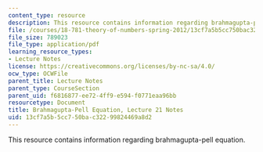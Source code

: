 ```yaml
---
content_type: resource
description: This resource contains information regarding brahmagupta-pell equation.
file: /courses/18-781-theory-of-numbers-spring-2012/13cf7a5b5cc750bac32299824469a8d2_MIT18_781S12_lec21.pdf
file_size: 789023
file_type: application/pdf
learning_resource_types:
- Lecture Notes
license: https://creativecommons.org/licenses/by-nc-sa/4.0/
ocw_type: OCWFile
parent_title: Lecture Notes
parent_type: CourseSection
parent_uid: f6816877-ee72-4ff9-e594-f0771eaa96bb
resourcetype: Document
title: Brahmagupta-Pell Equation, Lecture 21 Notes
uid: 13cf7a5b-5cc7-50ba-c322-99824469a8d2
---
```

This resource contains information regarding brahmagupta-pell equation.
